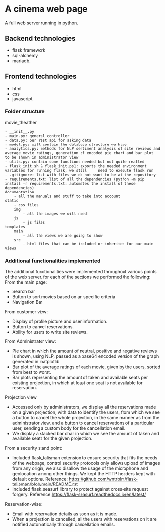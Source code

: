 # A cinema web page


A full web server running in python.

## Backend technologies
 - flask framework
 - sql-alchemy
 - mariadb.

## Frontend technologies
 - html
 - css
 - javascript
 
### Folder structure

movie_theather

    - __init__.py
    - main.py: general controller
    - data.py: our rest api for asking data 
    - model.py: will contain the database structure we have
    - analytics.py: methods for NLP sentiment analysis of site reviews and average movie ratings, generation of encoded pie chart and bar plot
    to be shown in administrator view
    - utils.py: contain some functions needed but not quite realted
    - flask_init.sh & flask_init.ps1: exports the needed environment variables for running flask, we still     need to execute flask run
    - .gitignore: list with files we do not want to be at the repository
    - requirements.txt: list of all the dependencies (python -m pip install -r requirements.txt: automates the install of these dependencies)
    documentation
        - all the manuals and stuff to take into account
    static
        - css files
        img
            - all the images we will need
        js
            - js files
    templates
        main
            - all the views we are going to show
        src
            - html files that can be included or inherited for our main views


### Additional functionalities implemented
The additional functionalities were implemented throughout various points of the web server, for each of the sections we performed the following:
From the main page:
 - Search bar
 - Button to sort movies based on an specific criteria
 - Navigation Bar

From customer view:
 - Display of profile picture and user information.
 - Button to cancel reservations. 
 - Ability for users to write site reviews.

From Administrator view:
 - Pie chart in which the amount of neutral, positive and negative reviews is shown, using NLP, passed as a base64 encoded version of the graph generated in matplotlib
 - Bar plot of the average ratings of each movie, given by the users, sorted from best to worst.
 - Bar plots representing the amount of taken and available seats per existing projection, in which at least one seat is not available for reservation.
 
Projection view
 - Accessed only by administrators, we display all the reservations made on a given projection, with data to identify the users, from which we see a button to cancel the whole projection, in the same manner as from the administrator view, and a button to cancel reservations of a particular user, sending a custom body for the cancellation email.
 - We display a stacked bar char in which we see the amount of taken and available seats for the given projection.

From a security stand point:
 - Included flask_talisman extension to ensure security that fits the needs of the webpage, control security protocols only allows upload of images from any origin, we also disallow the usage of the microphone and geolocation among other things. We kept the HTTP  headers kept with default options. Reference: https://github.com/wntrblm/flask-talisman/blob/main/README.rst
 - Included flask_seasurf library to protect against cross-site request forgery. Reference:https://flask-seasurf.readthedocs.io/en/latest/
 
Reservation-wise:
 - Email with reservation details as soon as it is made.
 - When a projection is cancelled, all the users with reservations on it are notified automatically through cancellation emails.


